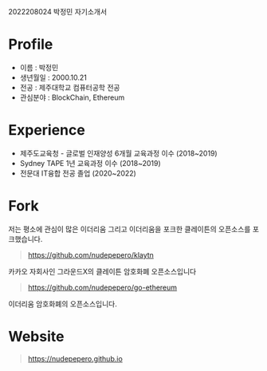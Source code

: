 2022208024 박정민 자기소개서

# Profile
- 이름 : 박정민
- 생년월일 : 2000.10.21
- 전공 : 제주대학교 컴퓨터공학 전공
- 관심분야 : BlockChain, Ethereum

# Experience

- 제주도교육청 - 글로벌 인재양성 6개월 교육과정 이수 (2018~2019)
- Sydney TAPE 1년 교육과정 이수 (2018~2019)
- 전문대 IT융합 전공 졸업 (2020~2022)

# Fork
저는 평소에 관심이 많은 이더리움 그리고 이더리움을 포크한 클레이튼의 오픈소스를 포크했습니다.

>https://github.com/nudepepero/klaytn

카카오 자회사인 그라운드X의 클레이튼 암호화폐 오픈소스입니다

>https://github.com/nudepepero/go-ethereum

이더리움 암호화폐의 오픈소스입니다.

# Website
>https://nudepepero.github.io
